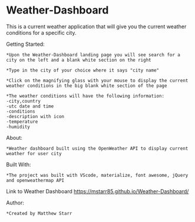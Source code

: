 # Weather-Dashboard

This is a current weather application that will give you the current weather conditions for a specific city.

Getting Started: 

    *Upon the Weather-Dashboard landing page you will see search for a city on the left and a blank white section on the right    

    *Type in the city of your choice where it says "city name" 

    *Click on the magnifying glass with your mouse to display the current weather conditions in the big blank white section of the page

    *The weather conditions will have the following information:
    -city,country
    -utc date and time
    -conditions
    -description with icon
    -temperature 
    -humidity

About:

    *Weather dashboard built using the OpenWeather API to display current weather for user city

Built With: 

    *The project was built with VScode, materialize, font awesome, jQuery and openweathermap API 
    
Link to Weather Dashboard
https://mstarr85.github.io/Weather-Dashboard/

Author: 
    
    *Created by Matthew Starr

